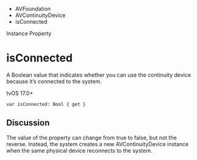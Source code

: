 

- AVFoundation
- AVContinuityDevice
-  isConnected 

Instance Property

# isConnected

A Boolean value that indicates whether you can use the continuity device because it’s connected to the system.

tvOS 17.0+

``` source
var isConnected: Bool { get }
```

## Discussion

The value of the property can change from true to false, but not the reverse. Instead, the system creates a new AVContinuityDevice instance when the same physical device reconnects to the system.

